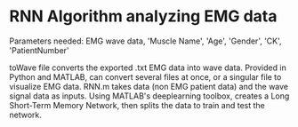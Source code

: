 # RNN Algorithm analyzing EMG data

Parameters needed: EMG wave data, 'Muscle Name', 'Age', 'Gender', 'CK', 'PatientNumber'

toWave file converts the exported .txt EMG data into wave data. Provided in Python and MATLAB, can convert several files at once, or a singular file to visualize EMG data.
RNN.m takes data (non EMG patient data) and the wave signal data as inputs. Using MATLAB's deeplearning toolbox, creates a Long Short-Term Memory Network, then splits the data to train and test the network. 
